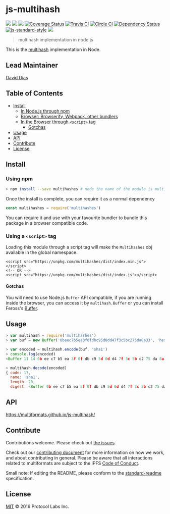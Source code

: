js-multihash
============

[![](https://img.shields.io/badge/made%20by-Protocol%20Labs-blue.svg?style=flat-square)](http://ipn.io)
[![](https://img.shields.io/badge/project-multiformats-blue.svg?style=flat-square)](https://github.com/multiformats/multiformats)
[![](https://img.shields.io/badge/freenode-%23ipfs-blue.svg?style=flat-square)](https://webchat.freenode.net/?channels=%23ipfs)
[![Coverage Status](https://coveralls.io/repos/github/multiformats/js-multihash/badge.svg?branch=master)](https://coveralls.io/github/multiformats/js-multihash?branch=master)
[![Travis CI](https://img.shields.io/travis/multiformats/js-multihash.svg?style=flat-square&branch=master)](https://travis-ci.org/multiformats/js-multihash)
[![Circle CI](https://circleci.com/gh/multiformats/js-multihash.svg?style=svg)](https://circleci.com/gh/multiformats/js-multihash)
[![Dependency Status](https://david-dm.org/multiformats/js-multihash.svg?style=flat-square)](https://david-dm.org/multiformats/js-multihash)
[![js-standard-style](https://img.shields.io/badge/code%20style-standard-brightgreen.svg?style=flat-square)](https://github.com/feross/standard)
[![](https://img.shields.io/badge/readme%20style-standard-brightgreen.svg?style=flat-square)](https://github.com/RichardLitt/standard-readme)

> multihash implementation in node.js

This is the [multihash](//github.com/multiformats/multihash) implementation in Node.

## Lead Maintainer

[David Dias](http://github.com/diasdavid/)

## Table of Contents

- [Install](#install)
  - [In Node.js through npm](#in-nodejs-through-npm)
  - [Browser: Browserify, Webpack, other bundlers](#browser-browserify-webpack-other-bundlers)
  - [In the Browser through `<script>` tag](#in-the-browser-through-script-tag)
    - [Gotchas](#gotchas)
- [Usage](#usage)
- [API](#api)
- [Contribute](#contribute)
- [License](#license)

## Install

### Using npm

```bash
> npm install --save multihashes # node the name of the module is multihashes
```

Once the install is complete, you can require it as a normal dependency

```js
const multihashes = require('multihashes')
```

You can require it and use with your favourite bundler to bundle this package in a browser compatible code.

### Using a `<script>` tag

Loading this module through a script tag will make the ```Multihashes``` obj available in the global namespace.

```
<script src="https://unpkg.com/multihashes/dist/index.min.js"></script>
<!-- OR -->
<script src="https://unpkg.com/multihashes/dist/index.js"></script>
```

#### Gotchas

You will need to use Node.js `Buffer` API compatible, if you are running inside the browser, you can access it by `multihash.Buffer` or you can install Feross's [Buffer](https://github.com/feross/buffer).

## Usage

```js
> var multihash = require('multihashes')
> var buf = new Buffer('0beec7b5ea3f0fdbc95d0dd47f3c5bc275da8a33', 'hex')

> var encoded = multihash.encode(buf, 'sha1')
> console.log(encoded)
<Buffer 11 14 0b ee c7 b5 ea 3f 0f db c9 5d 0d d4 7f 3c 5b c2 75 da 8a 33>

> multihash.decode(encoded)
{ code: 17,
  name: 'sha1',
  length: 20,
  digest: <Buffer 0b ee c7 b5 ea 3f 0f db c9 5d 0d d4 7f 3c 5b c2 75 da 8a 33> }
```

## API

https://multiformats.github.io/js-multihash/

## Contribute

Contributions welcome. Please check out [the issues](https://github.com/multiformats/js-multihash/issues).

Check out our [contributing document](https://github.com/multiformats/multiformats/blob/master/contributing.md) for more information on how we work, and about contributing in general. Please be aware that all interactions related to multiformats are subject to the IPFS [Code of Conduct](https://github.com/ipfs/community/blob/master/code-of-conduct.md).

Small note: If editing the README, please conform to the [standard-readme](https://github.com/RichardLitt/standard-readme) specification.

## License

[MIT](LICENSE) © 2016 Protocol Labs Inc.
